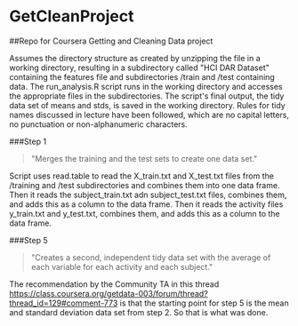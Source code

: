 GetCleanProject
===============

##Repo for Coursera Getting and Cleaning Data project


Assumes the directory structure as created by unzipping the file in a working directory, resulting in a subdirectory called "HCI DAR Dataset" containing the features file and subdirectories /train and /test containing data. The run_analysis.R script runs in the working directory and accesses the appropriate files in the subdirectories. The script's final output, the tidy data set of means and stds, is saved in the working directory. Rules for tidy names discussed in lecture have been followed, which are no capital letters, no punctuation or non-alphanumeric characters.

###Step 1
>"Merges the training and the test sets to create one data set."

Script uses read.table to read the X_train.txt and X_test.txt files from the /training and /test subdirectories and combines them into one data frame.
Then it reads the subject_train.txt adn subject_test.txt files, combines them, and adds this as a column to the data frame.
Then it reads the activity files y_train.txt and y_test.txt, combines them, and adds this as a column to the data frame.

###Step 5
>"Creates a second, independent tidy data set with the average of each variable for each activity and each subject."

The recommendation by the Community TA in this thread https://class.coursera.org/getdata-003/forum/thread?thread_id=129#comment-773 is that the starting point for step 5 is the mean and standard deviation data set from step 2. So that is what was done.
